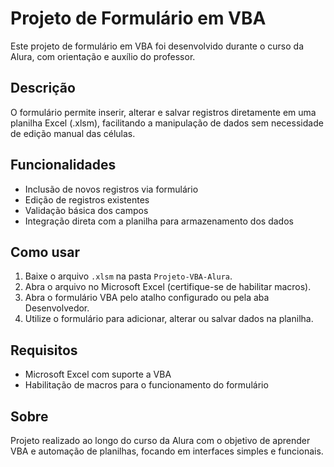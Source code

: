 # Projeto de Formulário em VBA

Este projeto de formulário em VBA foi desenvolvido durante o curso da Alura, com orientação e auxílio do professor.

## Descrição

O formulário permite inserir, alterar e salvar registros diretamente em uma planilha Excel (.xlsm), facilitando a manipulação de dados sem necessidade de edição manual das células.

## Funcionalidades

- Inclusão de novos registros via formulário
- Edição de registros existentes
- Validação básica dos campos
- Integração direta com a planilha para armazenamento dos dados

## Como usar

1. Baixe o arquivo `.xlsm` na pasta `Projeto-VBA-Alura`.
2. Abra o arquivo no Microsoft Excel (certifique-se de habilitar macros).
3. Abra o formulário VBA pelo atalho configurado ou pela aba Desenvolvedor.
4. Utilize o formulário para adicionar, alterar ou salvar dados na planilha.

## Requisitos

- Microsoft Excel com suporte a VBA
- Habilitação de macros para o funcionamento do formulário

## Sobre

Projeto realizado ao longo do curso da Alura com o objetivo de aprender VBA e automação de planilhas, focando em interfaces simples e funcionais.
